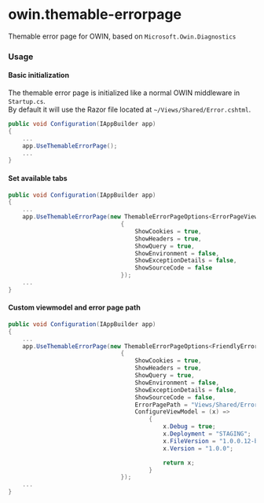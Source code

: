 # owin.themable-errorpage
Themable error page for OWIN, based on `Microsoft.Owin.Diagnostics`

### Usage
#### Basic initialization
The themable error page is initialized like a normal OWIN middleware in `Startup.cs`.  
By default it will use the Razor file located at `~/Views/Shared/Error.cshtml`.

```csharp
public void Configuration(IAppBuilder app)
{
    ...
    app.UseThemableErrorPage();
    ...
}
```

#### Set available tabs
```csharp
public void Configuration(IAppBuilder app)
{
    ...
	app.UseThemableErrorPage(new ThemableErrorPageOptions<ErrorPageViewModel>()
								{
									ShowCookies = true,
									ShowHeaders = true,
									ShowQuery = true,
									ShowEnvironment = false,
									ShowExceptionDetails = false,
									ShowSourceCode = false
								});
	...
}
```

#### Custom viewmodel and error page path
```csharp
public void Configuration(IAppBuilder app)
{
    ...
	app.UseThemableErrorPage(new ThemableErrorPageOptions<FriendlyErrorPageViewModel>()
								{
									ShowCookies = true,
									ShowHeaders = true,
									ShowQuery = true,
									ShowEnvironment = false,
									ShowExceptionDetails = false,
									ShowSourceCode = false,
									ErrorPagePath = "Views/Shared/Error.cshtml",
									ConfigureViewModel = (x) =>
										{
											x.Debug = true;
											x.Deployment = "STAGING";
											x.FileVersion = "1.0.0.12-build56";
											x.Version = "1.0.0";

											return x;
										}
								});
	...
}
```
